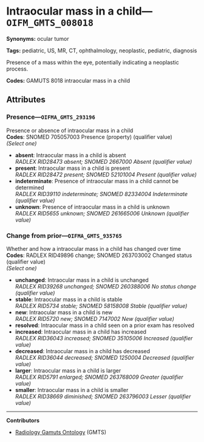 # Intraocular mass in a child—`OIFM_GMTS_008018`

**Synonyms:** ocular tumor

**Tags:** pediatric, US, MR, CT, ophthalmology, neoplastic, pediatric, diagnosis

Presence of a mass within the eye, potentially indicating a neoplastic process.

**Codes:** GAMUTS 8018 intraocular mass in a child

## Attributes

### Presence—`OIFMA_GMTS_293196`

Presence or absence of intraocular mass in a child  
**Codes**: SNOMED 705057003 Presence (property) (qualifier value)  
*(Select one)*

- **absent**: Intraocular mass in a child is absent  
_RADLEX RID28473 absent; SNOMED 2667000 Absent (qualifier value)_
- **present**: Intraocular mass in a child is present  
_RADLEX RID28472 present; SNOMED 52101004 Present (qualifier value)_
- **indeterminate**: Presence of intraocular mass in a child cannot be determined  
_RADLEX RID39110 indeterminate; SNOMED 82334004 Indeterminate (qualifier value)_
- **unknown**: Presence of intraocular mass in a child is unknown  
_RADLEX RID5655 unknown; SNOMED 261665006 Unknown (qualifier value)_

### Change from prior—`OIFMA_GMTS_935765`

Whether and how a intraocular mass in a child has changed over time  
**Codes**: RADLEX RID49896 change; SNOMED 263703002 Changed status (qualifier value)  
*(Select one)*

- **unchanged**: Intraocular mass in a child is unchanged  
_RADLEX RID39268 unchanged; SNOMED 260388006 No status change (qualifier value)_
- **stable**: Intraocular mass in a child is stable  
_RADLEX RID5734 stable; SNOMED 58158008 Stable (qualifier value)_
- **new**: Intraocular mass in a child is new  
_RADLEX RID5720 new; SNOMED 7147002 New (qualifier value)_
- **resolved**: Intraocular mass in a child seen on a prior exam has resolved  
- **increased**: Intraocular mass in a child has increased  
_RADLEX RID36043 increased; SNOMED 35105006 Increased (qualifier value)_
- **decreased**: Intraocular mass in a child has decreased  
_RADLEX RID36044 decreased; SNOMED 1250004 Decreased (qualifier value)_
- **larger**: Intraocular mass in a child is larger  
_RADLEX RID5791 enlarged; SNOMED 263768009 Greater (qualifier value)_
- **smaller**: Intraocular mass in a child is smaller  
_RADLEX RID38669 diminished; SNOMED 263796003 Lesser (qualifier value)_

---

**Contributors**

- [Radiology Gamuts Ontology](https://gamuts.net/) (GMTS)